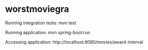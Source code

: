 # worstmoviegra

Running integration tests:
mvn test

Running application:
mvn spring-boot:run

Accessing application:
http://localhost:8080/movies/award-interval
